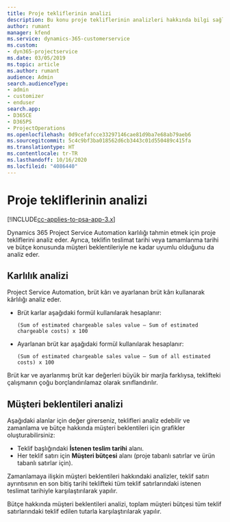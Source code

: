 ```yaml
---
title: Proje tekliflerinin analizi
description: Bu konu proje tekliflerinin analizleri hakkında bilgi sağlar.
author: rumant
manager: kfend
ms.service: dynamics-365-customerservice
ms.custom:
- dyn365-projectservice
ms.date: 03/05/2019
ms.topic: article
ms.author: rumant
audience: Admin
search.audienceType:
- admin
- customizer
- enduser
search.app:
- D365CE
- D365PS
- ProjectOperations
ms.openlocfilehash: 0d9cefafcce33297146cae81d9ba7e68ab79aeb6
ms.sourcegitcommit: 5c4c9bf3ba018562d6cb3443c01d550489c415fa
ms.translationtype: HT
ms.contentlocale: tr-TR
ms.lasthandoff: 10/16/2020
ms.locfileid: "4086440"
---
```

# <a name="analysis-of-project-quotes"></a>Proje tekliflerinin analizi

[!INCLUDE[cc-applies-to-psa-app-3.x](../includes/cc-applies-to-psa-app-3x.md)]

Dynamics 365 Project Service Automation karlılığı tahmin etmek için proje tekliflerini analiz eder. Ayrıca, teklifin teslimat tarihi veya tamamlanma tarihi ve bütçe konusunda müşteri beklentileriyle ne kadar uyumlu olduğunu da analiz eder.

## <a name="profitability-analysis"></a>Karlılık analizi

Project Service Automation, brüt kârı ve ayarlanan brüt kârı kullanarak kârlılığı analiz eder.

- Brüt karlar aşağıdaki formül kullanılarak hesaplanır:

  `
    (Sum of estimated chargeable sales value – Sum of estimated chargeable costs) x 100
  `
- Ayarlanan brüt kar aşağıdaki formül kullanılarak hesaplanır:

  `
    (Sum of estimated chargeable sales value – Sum of all estimated costs) x 100
  `

Brüt kar ve ayarlanmış brüt kar değerleri büyük bir marjla farklıysa, teklifteki çalışmanın çoğu borçlandırılamaz olarak sınıflandırılır.

## <a name="analysis-of-customer-expectations"></a>Müşteri beklentileri analizi

Aşağıdaki alanlar için değer girerseniz, teklifleri analiz edebilir ve zamanlama ve bütçe hakkında müşteri beklentileri için grafikler oluşturabilirsiniz:

- Teklif başlığındaki **İstenen teslim tarihi** alanı.
- Her teklif satırı için **Müşteri bütçesi** alanı (proje tabanlı satırlar ve ürün tabanlı satırlar için).

Zamanlamaya ilişkin müşteri beklentileri hakkındaki analizler, teklif satırı ayrıntısının en son bitiş tarihi teklifteki tüm teklif satırlarındaki istenen teslimat tarihiyle karşılaştırılarak yapılır.

Bütçe hakkında müşteri beklentileri analizi, toplam müşteri bütçesi tüm teklif satırlarındaki teklif edilen tutarla karşılaştırılarak yapılır.
